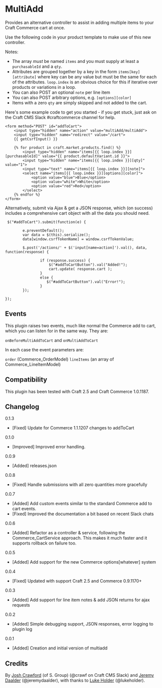 # MultiAdd

Provides an alternative controller to assist in adding multiple items to your Craft Commerce cart at once.

Use the following code in your product template to make use of this new controller.  

Notes:

* The array *must* be named `items` and you must supply at least a `purchasableId` and a `qty`. 
* Attributes are grouped together by a key in the form `items[key][attribute]` where key can be any value but must be the same for each of the attributes.  `loop.index` is an obvious choice for this if iterative over products or variations in a loop. 
* You can also POST an optional `note` per line item
* You can also POST arbitrary options, e.g. `[options][color]`
* Items with a zero `qty` are simply skipped and not added to the cart. 

Here's some example code to get you started - if you get stuck, just ask on the Craft CMS Slack #craftcommerce channel for help.

```
<form method="POST" id="addToCart">
    <input type="hidden" name="action" value="multiAdd/multiAdd">
    <input type="hidden" name="redirect" value="/cart">
    {{ getCsrfInput() }}

    {% for product in craft.market.products.find() %}
	    <input type="hidden" name="items[{{ loop.index }}][purchasableId]" value="{{ product.defaultVariant.id }}">
        <input type="hidden" name="items[{{ loop.index }}][qty]" value="1">
        <input type="text" name="items[{{ loop.index }}][note]">
        <select name="items[{{ loop.index }}][options][color]">
            <option value="blue">Blue</option>
            <option value="white">White</option>
            <option value="red">Red</option>
        </select>
    {% endfor %}
</form>
```

Alternatively, submit via Ajax & get a JSON response, which (on success) includes a comprehensive cart object with all the data you should need.

```
 $("#addToCart").submit(function(e) {

        e.preventDefault();
        var data = $(this).serialize();
        data[window.csrfTokenName] = window.csrfTokenValue;

        $.post('/actions/' + $('input[name=action]').val(), data, function(response) {

                if (response.success) {
                    $("#addToCartButton").val("Added!");
                    cart.update( response.cart );
                } 
                else {
                   $("#addToCartButton").val("Error!");
                }
        });
        
});
```

## Events

This plugin raises two events, much like normal the Commerce add to cart, which you can listen for in the same way.  They are:

`onBeforeMultiAddToCart` and `onMultiAddToCart`

In each case the event parameters are:

`order` (Commerce_OrderModel)
`lineItems` (an array of Commerce_LineItemModel)

## Compatibility

This plugin has been tested with Craft 2.5 and Craft Commerce 1.0.1187.

## Changelog

0.1.3
* [Fixed] Update for Commerce 1.1.1207 changes to addToCart

0.1.0 
* [Improved] Improved error handling.

0.0.9
* [Added] releases.json

0.0.8 
* [Fixed] Handle submissions with all zero quantities more gracefully

0.0.7 
* [Added] Add custom events similar to the standard Commerce add to cart events.
* [Fixed] Improved the documentation a bit based on recent Slack chats

0.0.6 
* [Added] Refactor as a controller & service, following the Commerce_CartService approach.  This makes it much faster and it supports rollback on failure too.

0.0.5 
* [Added] Add support for the new Commerce options[whatever] system

0.0.4 
* [Fixed] Updated with support Craft 2.5 and Commerce 0.9.1170+

0.0.3 
* [Added] Add support for line item notes & add JSON returns for ajax requests

0.0.2 
* [Added] Simple debugging support, JSON responses, error logging to plugin log

0.0.1 
* [Added] Creation and initial version of multiadd

## Credits

By [Josh Crawford](https://github.com/engram-design) (of S. Group) (@crawf on Craft CMS Slack) and [Jeremy Daalder](https://github.com/bossanova808) (@jeremydaalder), with thanks to [Luke Holder](https://github.com/lukeholder) (@lukeholder).
